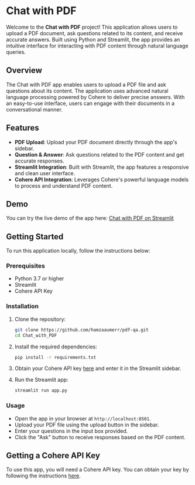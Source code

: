 # Chat with PDF

Welcome to the **Chat with PDF** project! This application allows users to upload a PDF document, ask questions related to its content, and receive accurate answers. Built using Python and Streamlit, the app provides an intuitive interface for interacting with PDF content through natural language queries.

## Overview

The Chat with PDF app enables users to upload a PDF file and ask questions about its content. The application uses advanced natural language processing powered by Cohere to deliver precise answers. With an easy-to-use interface, users can engage with their documents in a conversational manner.

## Features

- **PDF Upload**: Upload your PDF document directly through the app's sidebar.
- **Question & Answer**: Ask questions related to the PDF content and get accurate responses.
- **Streamlit Integration**: Built with Streamlit, the app features a responsive and clean user interface.
- **Cohere API Integration**: Leverages Cohere's powerful language models to process and understand PDF content.

## Demo

You can try the live demo of the app here: [Chat with PDF on Streamlit](#)

## Getting Started

To run this application locally, follow the instructions below:

### Prerequisites

- Python 3.7 or higher
- Streamlit
- Cohere API Key

### Installation

1. Clone the repository:

    ```bash
    git clone https://github.com/hamzaaumerr/pdf-qa.git
    cd Chat_with_PDF
    ```

2. Install the required dependencies:

    ```bash
    pip install -r requirements.txt
    ```

3. Obtain your Cohere API key [here](https://dashboard.cohere.com/) and enter it in the Streamlit sidebar.

4. Run the Streamlit app:

    ```bash
    streamlit run app.py
    ```

### Usage

- Open the app in your browser at `http://localhost:8501`.
- Upload your PDF file using the upload button in the sidebar.
- Enter your questions in the input box provided.
- Click the "Ask" button to receive responses based on the PDF content.

## Getting a Cohere API Key

To use this app, you will need a Cohere API key. You can obtain your key by following the instructions [here](https://dashboard.cohere.com/).
